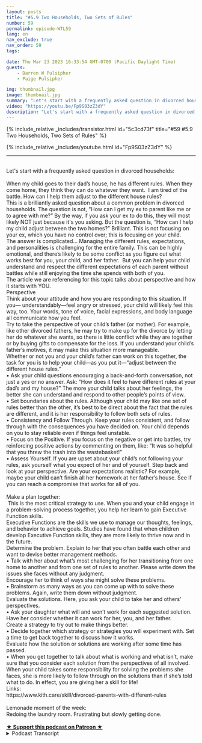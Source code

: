 ```yaml
---
layout: posts
title: "#5.9 Two Households, Two Sets of Rules"
number: 59
permalink: episode-WTL59
lang: en
nav_exclude: true
nav_order: 59
tags:

date: Thu Mar 23 2023 16:33:54 GMT-0700 (Pacific Daylight Time)
guests:
    - Darren W Pulsipher
    - Paige Pulsipher

img: thumbnail.jpg
image: thumbnail.jpg
summary: "Let's start with a frequently asked question in divorced households: When my child goes to their dad’s house, he has different rules. When they come home, they think they can do whatever they want.  I am tired of the battle. How can I help them adjust to the different house rules? This is a brilliantly asked question about a common problem in divorced households. The question is not, “How can I get my ex to parent like me or to agree with me?” By the way, if you ask your ex to do this, they will most likely NOT just because it's you asking. But the question is, “How can I help my child adjust between the two homes?” Brilliant. This is not focusing on your ex, which you have no control over; this is focusing on your child.The answer is complicated… Managing the different rules, expectations, and personalities is challenging for the entire family. This can be highly emotional, and there’s likely to be some conflict as you figure out what works best for you, your child, and her father.  But you can help your child understand and respect the different expectations of each parent without battles while still enjoying the time she spends with both of you.The article we are referencing for this topic talks about perspective and how it starts with YOU. PerspectiveThink about your attitude and how you are responding to this situation. If you— understandably—feel angry or stressed, your child will likely feel this way, too. Your words, tone of voice, facial expressions, and body language all communicate how you feel.Try to take the perspective of your child’s father {or mother). For example, like other divorced fathers, he may try to make up for the divorce by letting her do whatever she wants, so there is little conflict while they are together or by buying gifts to compensate for the loss. If you understand your child’s father’s motives, it may make this situation more manageable.Whether or not you and your child’s father can work on this together, the task for you is to help your child—as you put it—“adjust between the different house rules.”•	Ask your child questions encouraging a back-and-forth conversation, not just a yes or no answer. Ask: “How does it feel to have different rules at your dad’s and my house?” The more your child talks about her feelings, the better she can understand and respond to other people’s points of view.•	Set boundaries about the rules. Although your child may like one set of rules better than the other, it’s best to be direct about the fact that the rules are different, and it is her responsibility to follow both sets of rules.•	Consistency and Follow Through. Keep your rules consistent, and follow through with the consequences you have decided on. Your child depends on you to stay reliable even if things feel unstable.•	Focus on the Positive. If you focus on the negative or get into battles, try reinforcing positive actions by commenting on them, like: “It was so helpful that you threw the trash into the wastebasket!”•	Assess Yourself. If you are upset about your child’s not following your rules, ask yourself what you expect of her and of yourself. Step back and look at your perspective. Are your expectations realistic? For example, maybe your child can’t finish all her homework at her father’s house. See if you can reach a compromise that works for all of you.Make a plan together: This is the most critical strategy to use. When you and your child engage in a problem-solving process together, you help her learn to gain Executive Function skills.Executive Functions are the skills we use to manage our thoughts, feelings, and behavior to achieve goals. Studies have found that when children develop Executive Function skills, they are more likely to thrive now and in the future.Determine the problem. Explain to her that you often battle each other and want to devise better management methods.•	Talk with her about what’s most challenging for her transitioning from one home to another and from one set of rules to another. Please write down the issues she faces without any judgment.Encourage her to think of ways she might solve these problems.•	Brainstorm as many ways as you can come up with to solve these problems. Again, write them down without judgment.Evaluate the solutions. Here, you ask your child to take her and others’ perspectives.•	Ask your daughter what will and won’t work for each suggested solution. Have her consider whether it can work for her, you, and her father.Create a strategy to try out to make things better.•	Decide together which strategy or strategies you will experiment with. Set a time to get back together to discuss how it works.Evaluate how the solution or solutions are working after some time has passed.•	When you get together to talk about what is working and what isn’t, make sure that you consider each solution from the perspectives of all involved.When your child takes some responsibility for solving the problems she faces, she is more likely to follow..."
video: "https://youtu.be/Fp9S03zZ3dY"
description: "Let's start with a frequently asked question in divorced households: When my child goes to their dad’s house, he has different rules. When they come home, they think they can do whatever they want.  I am tired of the battle. How can I help them adjust to the different house rules? This is a brilliantly asked question about a common problem in divorced households. The question is not, “How can I get my ex to parent like me or to agree with me?” By the way, if you ask your ex to do this, they will most likely NOT just because it's you asking. But the question is, “How can I help my child adjust between the two homes?” Brilliant. This is not focusing on your ex, which you have no control over; this is focusing on your child.The answer is complicated… Managing the different rules, expectations, and personalities is challenging for the entire family. This can be highly emotional, and there’s likely to be some conflict as you figure out what works best for you, your child, and her father.  But you can help your child understand and respect the different expectations of each parent without battles while still enjoying the time she spends with both of you.The article we are referencing for this topic talks about perspective and how it starts with YOU. PerspectiveThink about your attitude and how you are responding to this situation. If you— understandably—feel angry or stressed, your child will likely feel this way, too. Your words, tone of voice, facial expressions, and body language all communicate how you feel.Try to take the perspective of your child’s father {or mother). For example, like other divorced fathers, he may try to make up for the divorce by letting her do whatever she wants, so there is little conflict while they are together or by buying gifts to compensate for the loss. If you understand your child’s father’s motives, it may make this situation more manageable.Whether or not you and your child’s father can work on this together, the task for you is to help your child—as you put it—“adjust between the different house rules.”•	Ask your child questions encouraging a back-and-forth conversation, not just a yes or no answer. Ask: “How does it feel to have different rules at your dad’s and my house?” The more your child talks about her feelings, the better she can understand and respond to other people’s points of view.•	Set boundaries about the rules. Although your child may like one set of rules better than the other, it’s best to be direct about the fact that the rules are different, and it is her responsibility to follow both sets of rules.•	Consistency and Follow Through. Keep your rules consistent, and follow through with the consequences you have decided on. Your child depends on you to stay reliable even if things feel unstable.•	Focus on the Positive. If you focus on the negative or get into battles, try reinforcing positive actions by commenting on them, like: “It was so helpful that you threw the trash into the wastebasket!”•	Assess Yourself. If you are upset about your child’s not following your rules, ask yourself what you expect of her and of yourself. Step back and look at your perspective. Are your expectations realistic? For example, maybe your child can’t finish all her homework at her father’s house. See if you can reach a compromise that works for all of you.Make a plan together: This is the most critical strategy to use. When you and your child engage in a problem-solving process together, you help her learn to gain Executive Function skills.Executive Functions are the skills we use to manage our thoughts, feelings, and behavior to achieve goals. Studies have found that when children develop Executive Function skills, they are more likely to thrive now and in the future.Determine the problem. Explain to her that you often battle each other and want to devise better management methods.•	Talk with her about what’s most challenging for her transitioning from one home to another and from one set of rules to another. Please write down the issues she faces without any judgment.Encourage her to think of ways she might solve these problems.•	Brainstorm as many ways as you can come up with to solve these problems. Again, write them down without judgment.Evaluate the solutions. Here, you ask your child to take her and others’ perspectives.•	Ask your daughter what will and won’t work for each suggested solution. Have her consider whether it can work for her, you, and her father.Create a strategy to try out to make things better.•	Decide together which strategy or strategies you will experiment with. Set a time to get back together to discuss how it works.Evaluate how the solution or solutions are working after some time has passed.•	When you get together to talk about what is working and what isn’t, make sure that you consider each solution from the perspectives of all involved.When your child takes some responsibility for solving the problems she faces, she is more likely to follow..."
---
```


<div>
{% include_relative _includes/transistor.html id="5c3cd73f" title="#59 #5.9 Two Households, Two Sets of Rules" %}

{% include_relative _includes/youtube.html id="Fp9S03zZ3dY" %}
</div>

---

<html><head></head><body><div><br>Let's start with a frequently asked question in divorced households:&nbsp;<br><br>When my child goes to their dad’s house, he has different rules. When they come home, they think they can do whatever they want.&nbsp; I am tired of the battle. How can I help them adjust to the different house rules?&nbsp;<br>This is a brilliantly asked question about a common problem in divorced households. The question is not, “How can I get my ex to parent like me or to agree with me?” By the way, if you ask your ex to do this, they will most likely NOT just because it's you asking. But the question is, “How can I help my child adjust between the two homes?” Brilliant. This is not focusing on your ex, which you have no control over; this is focusing on your child.<br>The answer is complicated… Managing the different rules, expectations, and personalities is challenging for the entire family. This can be highly emotional, and there’s likely to be some conflict as you figure out what works best for you, your child, and her father.&nbsp; But you can help your child understand and respect the different expectations of each parent without battles while still enjoying the time she spends with both of you.<br>The article we are referencing for this topic talks about perspective and how it starts with YOU.&nbsp;<br>Perspective<br>Think about your attitude and how you are responding to this situation. If you— understandably—feel angry or stressed, your child will likely feel this way, too. Your words, tone of voice, facial expressions, and body language all communicate how you feel.<br>Try to take the perspective of your child’s father {or mother). For example, like other divorced fathers, he may try to make up for the divorce by letting her do whatever she wants, so there is little conflict while they are together or by buying gifts to compensate for the loss. If you understand your child’s father’s motives, it may make this situation more manageable.<br>Whether or not you and your child’s father can work on this together, the task for you is to help your child—as you put it—“adjust between the different house rules.”<br>•	Ask your child questions encouraging a back-and-forth conversation, not just a yes or no answer. Ask: “How does it feel to have different rules at your dad’s and my house?” The more your child talks about her feelings, the better she can understand and respond to other people’s points of view.<br>•	Set boundaries about the rules. Although your child may like one set of rules better than the other, it’s best to be direct about the fact that the rules are different, and it is her responsibility to follow both sets of rules.<br>•	Consistency and Follow Through. Keep your rules consistent, and follow through with the consequences you have decided on. Your child depends on you to stay reliable even if things feel unstable.<br>•	Focus on the Positive. If you focus on the negative or get into battles, try reinforcing positive actions by commenting on them, like: “It was so helpful that you threw the trash into the wastebasket!”<br>•	Assess Yourself. If you are upset about your child’s not following your rules, ask yourself what you expect of her and of yourself. Step back and look at your perspective. Are your expectations realistic? For example, maybe your child can’t finish all her homework at her father’s house. See if you can reach a compromise that works for all of you.<br><br>Make a plan together:<br>&nbsp;This is the most critical strategy to use. When you and your child engage in a problem-solving process together, you help her learn to gain Executive Function skills.<br>Executive Functions are the skills we use to manage our thoughts, feelings, and behavior to achieve goals. Studies have found that when children develop Executive Function skills, they are more likely to thrive now and in the future.<br>Determine the problem. Explain to her that you often battle each other and want to devise better management methods.<br>•	Talk with her about what’s most challenging for her transitioning from one home to another and from one set of rules to another. Please write down the issues she faces without any judgment.<br>Encourage her to think of ways she might solve these problems.<br>•	Brainstorm as many ways as you can come up with to solve these problems. Again, write them down without judgment.<br>Evaluate the solutions. Here, you ask your child to take her and others’ perspectives.<br>•	Ask your daughter what will and won’t work for each suggested solution. Have her consider whether it can work for her, you, and her father.<br>Create a strategy to try out to make things better.<br>•	Decide together which strategy or strategies you will experiment with. Set a time to get back together to discuss how it works.<br>Evaluate how the solution or solutions are working after some time has passed.<br>•	When you get together to talk about what is working and what isn’t, make sure that you consider each solution from the perspectives of all involved.<br>When your child takes some responsibility for solving the problems she faces, she is more likely to follow through on the solutions than if she’s told what to do. In effect, you are giving her a skill for life!<br>Links:<br>https://www.kith.care/skill/divorced-parents-with-different-rules<br><br>Lemonade moment of the week:&nbsp;<br>Redoing the laundry room. Frustrating but slowly getting done.<br><br></div>
<strong>
  <a href="https://www.patreon.com/wheresthelemonade" target="_donate" rel="payment" title="★ Support this podcast on Patreon ★">★ Support this podcast on Patreon ★</a>
</strong></body></html>

<details>
<summary> Podcast Transcript </summary>

<p></p>

</details>
